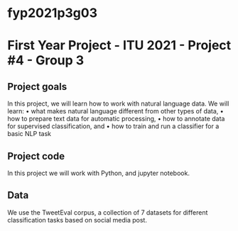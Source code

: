 # fyp2021p3g03
# First Year Project - ITU 2021 - Project #4 - Group 3

## Project goals
In this project, we will learn how to work with natural language data. We will learn:
• what makes natural language different from other types of data,
• how to prepare text data for automatic processing,
• how to annotate data for supervised classification, and
• how to train and run a classifier for a basic NLP task

## Project code
In this project we will work with Python, and jupyter notebook.

## Data
We use the TweetEval corpus, a collection of 7 datasets for different classification tasks
based on social media post.
